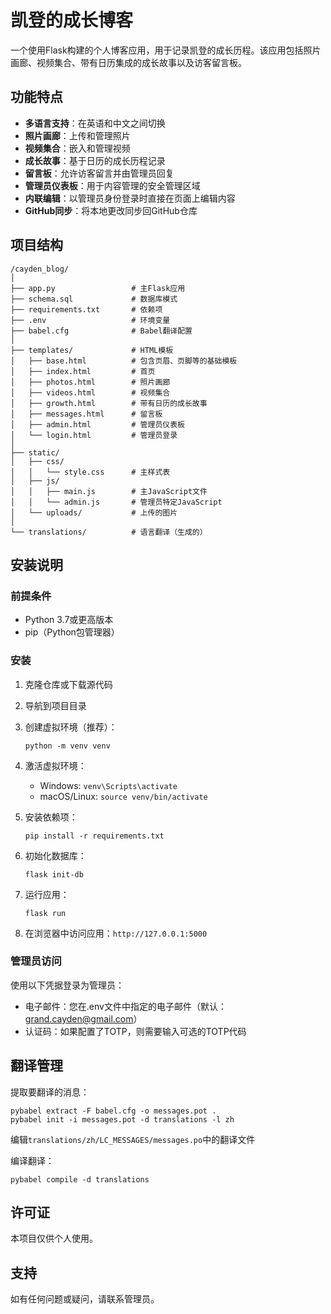 # 凯登的成长博客

一个使用Flask构建的个人博客应用，用于记录凯登的成长历程。该应用包括照片画廊、视频集合、带有日历集成的成长故事以及访客留言板。

## 功能特点

- **多语言支持**：在英语和中文之间切换
- **照片画廊**：上传和管理照片
- **视频集合**：嵌入和管理视频
- **成长故事**：基于日历的成长历程记录
- **留言板**：允许访客留言并由管理员回复
- **管理员仪表板**：用于内容管理的安全管理区域
- **内联编辑**：以管理员身份登录时直接在页面上编辑内容
- **GitHub同步**：将本地更改同步回GitHub仓库

## 项目结构

```
/cayden_blog/
│
├── app.py                 # 主Flask应用
├── schema.sql             # 数据库模式
├── requirements.txt       # 依赖项
├── .env                   # 环境变量
├── babel.cfg              # Babel翻译配置
│
├── templates/             # HTML模板
│   ├── base.html          # 包含页眉、页脚等的基础模板
│   ├── index.html         # 首页
│   ├── photos.html        # 照片画廊
│   ├── videos.html        # 视频集合
│   ├── growth.html        # 带有日历的成长故事
│   ├── messages.html      # 留言板
│   ├── admin.html         # 管理员仪表板
│   └── login.html         # 管理员登录
│
├── static/
│   ├── css/
│   │   └── style.css      # 主样式表
│   ├── js/
│   │   ├── main.js        # 主JavaScript文件
│   │   └── admin.js       # 管理员特定JavaScript
│   └── uploads/           # 上传的图片
│
└── translations/          # 语言翻译（生成的）
```

## 安装说明

### 前提条件

- Python 3.7或更高版本
- pip（Python包管理器）

### 安装

1. 克隆仓库或下载源代码

2. 导航到项目目录

3. 创建虚拟环境（推荐）：
   ```
   python -m venv venv
   ```

4. 激活虚拟环境：
   - Windows: `venv\Scripts\activate`
   - macOS/Linux: `source venv/bin/activate`

5. 安装依赖项：
   ```
   pip install -r requirements.txt
   ```

6. 初始化数据库：
   ```
   flask init-db
   ```

7. 运行应用：
   ```
   flask run
   ```

8. 在浏览器中访问应用：`http://127.0.0.1:5000`

### 管理员访问

使用以下凭据登录为管理员：
- 电子邮件：您在.env文件中指定的电子邮件（默认：grand.cayden@gmail.com）
- 认证码：如果配置了TOTP，则需要输入可选的TOTP代码

## 翻译管理

提取要翻译的消息：

```
pybabel extract -F babel.cfg -o messages.pot .
pybabel init -i messages.pot -d translations -l zh
```

编辑`translations/zh/LC_MESSAGES/messages.po`中的翻译文件

编译翻译：

```
pybabel compile -d translations
```

## 许可证

本项目仅供个人使用。

## 支持

如有任何问题或疑问，请联系管理员。